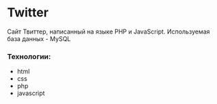 # Twitter
Сайт Твиттер, написанный на языке PHP и JavaScript. Используемая база данных - MySQL

### Технологии:
- html
- css
- php
- javascript
